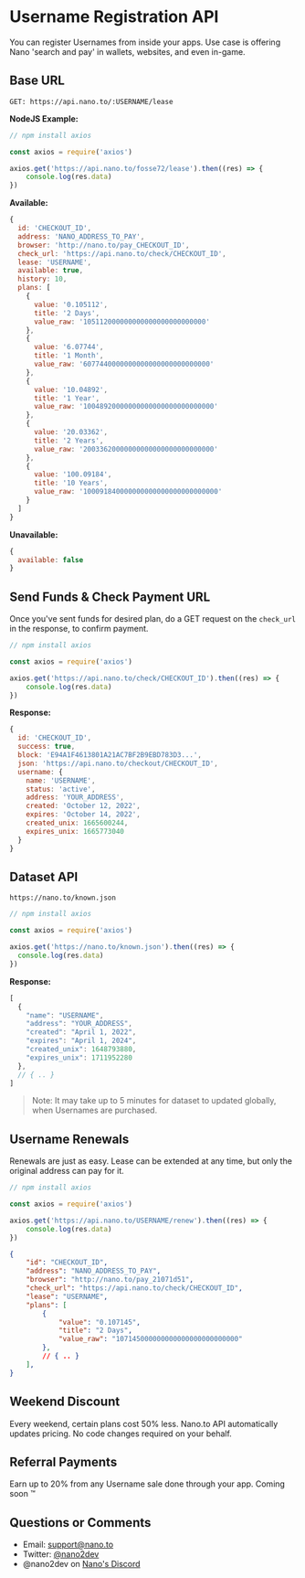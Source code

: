 # Username Registration API
 
You can register Usernames from inside your apps. Use case is offering Nano 'search and pay' in wallets, websites, and even in-game. 

## Base URL

```
GET: https://api.nano.to/:USERNAME/lease
```

**NodeJS Example:**

```js
// npm install axios

const axios = require('axios')

axios.get('https://api.nano.to/fosse72/lease').then((res) => {
    console.log(res.data)
})
```

**Available:**

```js
{
  id: 'CHECKOUT_ID',
  address: 'NANO_ADDRESS_TO_PAY',
  browser: 'http://nano.to/pay_CHECKOUT_ID',
  check_url: 'https://api.nano.to/check/CHECKOUT_ID',
  lease: 'USERNAME',
  available: true,
  history: 10,
  plans: [
    {
      value: '0.105112',
      title: '2 Days',
      value_raw: '105112000000000000000000000000'
    },
    {
      value: '6.07744',
      title: '1 Month',
      value_raw: '6077440000000000000000000000000'
    },
    {
      value: '10.04892',
      title: '1 Year',
      value_raw: '10048920000000000000000000000000'
    },
    {
      value: '20.03362',
      title: '2 Years',
      value_raw: '20033620000000000000000000000000'
    },
    {
      value: '100.09184',
      title: '10 Years',
      value_raw: '100091840000000000000000000000000'
    }
  ]
}
```

**Unavailable:**

```js
{ 
  available: false
}
```

## Send Funds & Check Payment URL

Once you've sent funds for desired plan, do a GET request on the ```check_url``` in the response, to confirm payment. 

```js
// npm install axios

const axios = require('axios')

axios.get('https://api.nano.to/check/CHECKOUT_ID').then((res) => {
    console.log(res.data)
})
```

**Response:**

```js
{
  id: 'CHECKOUT_ID',
  success: true,
  block: 'E94A1F4613801A21AC7BF2B9EBD783D3...',
  json: 'https://api.nano.to/checkout/CHECKOUT_ID',
  username: {
    name: 'USERNAME',
    status: 'active',
    address: 'YOUR_ADDRESS',
    created: 'October 12, 2022',
    expires: 'October 14, 2022',
    created_unix: 1665600244,
    expires_unix: 1665773040
  }
}
```

## Dataset API

```
https://nano.to/known.json
```

```js
// npm install axios

const axios = require('axios')

axios.get('https://nano.to/known.json').then((res) => {
  console.log(res.data)
})
```


**Response:**

```js
[
  {
    "name": "USERNAME",
    "address": "YOUR_ADDRESS",
    "created": "April 1, 2022",
    "expires": "April 1, 2024",
    "created_unix": 1648793880,
    "expires_unix": 1711952280
  },
  // { .. }
]
```

> Note: It may take up to 5 minutes for dataset to updated globally, when Usernames are purchased.

## Username Renewals

Renewals are just as easy. Lease can be extended at any time, but only the original address can pay for it.  

```js
// npm install axios

const axios = require('axios')

axios.get('https://api.nano.to/USERNAME/renew').then((res) => {
    console.log(res.data)
})
```

```json
{
    "id": "CHECKOUT_ID",
    "address": "NANO_ADDRESS_TO_PAY",
    "browser": "http://nano.to/pay_21071d51",
    "check_url": "https://api.nano.to/check/CHECKOUT_ID",
    "lease": "USERNAME",
    "plans": [
        {
            "value": "0.107145",
            "title": "2 Days",
            "value_raw": "107145000000000000000000000000"
        },
        // { .. }
    ],
}
```

## Weekend Discount

Every weekend, certain plans cost 50% less. Nano.to API automatically updates pricing. No code changes required on your behalf.

## Referral Payments

Earn up to 20% from any Username sale done through your app. Coming soon ™ 

## Questions or Comments 

- Email: support@nano.to
- Twitter: [@nano2dev](https://twitter.com/nano2dev)
- @nano2dev on [Nano's Discord](https://discord.com/invite/RNAE2R9)
